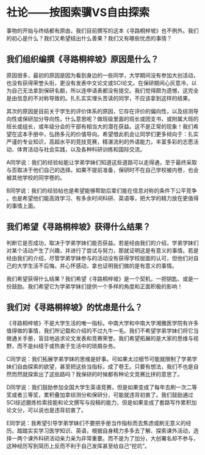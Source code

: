 # 社论——按图索骥VS自由探索

事物的开始与终结都有原由，我们目前撰写的这本《寻路桐梓坡》也不例外。我们的初心是什么？我们又希望结出什么善果？我们又有哪些忧虑的事情？

## 我们组织编撰《寻路桐梓坡》原因是什么？

原因很多，最初的原因是因为看到身边的一些同学，大学期间没有参加大创活动，也没有获得荣誉头衔，更没有发表中文论文或SCI论文。在保研期间心灰意冷，以为自己无法拿到保研名额，所以连申请表都没有提交。我们觉得颇为遗憾，这完全是由信息的不对称导致的。扎扎实实埋头苦读的同学，不应该拿到这样的结果。

其次的原因是目前关于学生的评价体系的原因，它存在评价的偏向性，以及综测导向性或保研加分导向性。什么意思呢？做班级里面的班长或团支书，或附属大班的班长或组长，或年级分会的干部有相当大的潜在获益。这不是正常的现象！我们希望在这本手册中，弘扬多元的价值导向。希望借此机会让同学们更多倾向于：扎实严谨的专业知识，高超水平的竞技竞赛，精湛流利的外语能力，丰富多彩的志愿活动、体育活动与社会实践，以及各种科研训练和国际交流。

A同学说：我们的经验帖能让学弟学妹们知道这些道路可以走得通，至于最终采取与否取决于他们自己的选择。如果不提前准备，保研时不在自己学校被内卷，也会被其他学校的同学卷的。

B同学说：我们的经验帖也是希望能够帮助后辈们能在信息对称的条件下公平竞争  。也是希望他们能高效学习、有多余时间科研、英语等，把大学的精力放在更值得的事情上面。

## 我们希望《寻路桐梓坡》获得什么结果？

判断它是否成功，取决于学弟学妹们能否获益。若是经由我们的介绍，学弟学妹们对某个活动产生了兴趣，并进行了尝试与努力，那就证明这是有意义的事情。若是经由我们的介绍，尽管学弟学妹参与的活动没有获得学校层面的认可，但他们对自己的大学生活不后悔，并心怀感动，拿也证明我们做的是有意义的事情。

我们希望获得什么结果？我们希望《寻路桐梓坡》是一个契机，一把钥匙、或是一份鼓励。我们希望它为学弟学妹们提供一个多样的角度和正面积极的影响！

## 我们对《寻路桐梓坡》的忧虑是什么？

《寻路桐梓坡》不是大学生活的唯一指标。中南大学和中南大学湘雅医学院有许多值得做的事情，我们所记载和介绍的不过九牛一毛。我们不希望学弟学妹们将它当做通关手册，盲目地追求论文发表和竞赛荣誉。我们希望拓展的是大家的思维与视野，而不是纠结于或热衷于生活中的琐屑杂务。

C同学说：我们拓展学弟学妹的思维是好事。可如果太过细节可能就限制了学弟学妹们自由探索的欲望，甚至把这些当指标，成了卷王。只要有想法，我们不也是自然而然就探索出了这些路吗？我保研的时候都有种论文竞赛比拼的意思了。

D同学说：我们鼓励参加全国大学生英语竞赛，但是如果变成了每年去刷一次二等奖或者三等奖，累积叠加拿综测分和保研分，可能就违背初衷了。我们鼓励通过SCI综述磨炼检索技能和论文撰写与投稿的能力，但是如果变成了套路写作累积加论文分，可以说也是违背初衷了。

E同学说：我希望引导学弟学妹们不要把手册当作指标而去焦虑或刷无意义的经历。踏踏实实学习医学知识、英语，根据自身精力多多去了解、探索课外活动，选择一两个课外科研活动亲力亲为非常重要。而不是为了加分，大创署名却不参与，这种经历写到简历上反而不利于自己发挥甚至给自己“挖坑”。